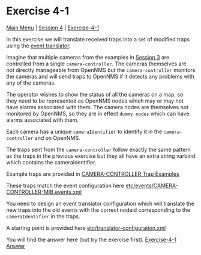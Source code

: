 # Exercise 4-1 

[Main Menu](../README.md) | [Session 4](../session4/README.md) | [Exercise-4-1](../session4/Exercise-4-1.md)

In this exercise we will translate received traps into a set of modified traps using the [event translator](https://docs.opennms.com/horizon/33/operation/deep-dive/events/event-translator.html).

Imagine that multiple cameras from the examples in [Session 3](../session3/README.md) are controlled from a single `camera-controller`. 
The cameras themselves are not directly manageable from OpenNMS but the `camera-controller` monitors the cameras and will send traps to OpenNMS if it detects any problems with any of the cameras.

The operator wishes to show the status of all the cameras on a map, so they need to be represented as OpenNMS nodes which may or may not have alarms associated with them.
The camera nodes are themselves not monitored by OpenNMS, so they are in effect `dummy nodes` which can have alarms associated with them. 

Each camera has a unique `cameraIdentifier` to identify it in the `camera-controller` and on OpenNMS.

The traps sent from the `camera-controller` follow exactly the same pattern as the traps in the previous exercise but they all have an extra string varbind which contains the cameraIdentifier.

Example traps are provided in [CAMERA-CONTROLLER Trap Examples](../session4/TrapExamplesCAMERA-CONTROLLER.md)

These traps match the event configuration here [etc/events/CAMERA-CONTROLLER-MIB.events.xml](../session4/minimal-minion-activemq/container-fs/horizon/opt/opennms-overlay/etc/events/CAMERA-CONTROLLER-MIB.events.xml) 

You need to design an event translator configuration which will translate the new traps into the old events with the correct nodeid corresponding to the `cameraIdentifier` in the traps.

A starting point is provided here [etc/translator-configuration.xml](../session4/minimal-minion-activemq/container-fs/horizon/opt/opennms-overlay/etc/translator-configuration.xml) 

You will find the answer here (but try the exercise first).
[Exercise-4-1 Answer](../session4/Exercise4-1-answer.md)
